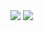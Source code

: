 <section>
  <img src="https://github.com/user-attachments/assets/08f510e8-3b0f-4546-832b-317778a84b63"/>
  <img src="https://github.com/user-attachments/assets/8bb5a518-b264-4372-8ab2-7b005d07f590"/>  
</section>